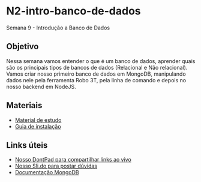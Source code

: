 # N2-intro-banco-de-dados
Semana 9 - Introdução a Banco de Dados

## Objetivo
Nessa semana vamos entender o que é um banco de dados, aprender quais são os principais tipos de bancos de dados (Relacional e Não relacional). Vamos criar nosso primeiro banco de dados em MongoDB, manipulando dados nele pela ferramenta Robo 3T, pela linha de comando e depois no nosso backend em NodeJS.

## Materiais
- [Material de estudo](https://docs.google.com/document/d/17UNEPcgju71FXDFrr-RKt7ZdTRvTLwc_FGpaQVDL6wM/edit?usp=sharing)
- [Guia de instalação](https://docs.google.com/document/d/1N7W0TJ9_PiGCJD6zpT2Bz6H8MZNQq4pTqV8PGpa6xpU/edit?usp=sharing)


## Links úteis
- [Nosso DontPad para compartilhar links ao vivo](http://dontpad.com/lovemongodb)
- [Nosso Sli.do para postar dúvidas](http://sli.do/reprograma-n2-s9)
- [Documentação MongoDB](https://docs.mongodb.com/manual/crud/)


